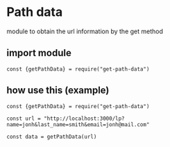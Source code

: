 # Path data

module to obtain the url information by the get method

## import module

```const {getPathData} = require("get-path-data")```

## how use this (example)

```
const {getPathData} = require("get-path-data")

const url = "http://localhost:3000/lp?name=jonh&last_name=smith&email=jonh@mail.com"

const data = getPathData(url)
```
